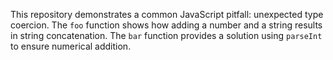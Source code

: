 This repository demonstrates a common JavaScript pitfall: unexpected type coercion.  The `foo` function shows how adding a number and a string results in string concatenation. The `bar` function provides a solution using `parseInt` to ensure numerical addition.